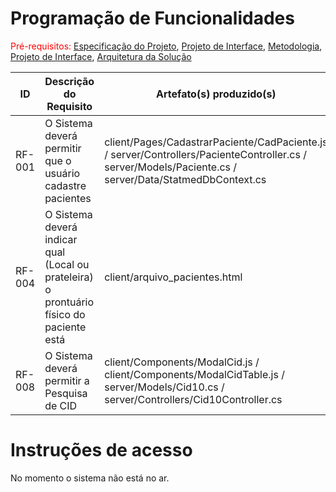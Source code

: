 # Programação de Funcionalidades

<span style="color:red">Pré-requisitos: <a href="2-Especificação do Projeto.md"> Especificação do Projeto</a></span>, <a href="3-Projeto de Interface.md"> Projeto de Interface</a>, <a href="4-Metodologia.md"> Metodologia</a>, <a href="3-Projeto de Interface.md"> Projeto de Interface</a>, <a href="5-Arquitetura da Solução.md"> Arquitetura da Solução</a>

|ID    | Descrição do Requisito  | Artefato(s) produzido(s) |
|------|-----------------------------------------|----|
|RF-001| O Sistema deverá permitir que o usuário cadastre pacientes | client/Pages/CadastrarPaciente/CadPaciente.js / server/Controllers/PacienteController.cs / server/Models/Paciente.cs / server/Data/StatmedDbContext.cs | 
|RF-004| O Sistema deverá indicar qual (Local ou prateleira) o prontuário físico do paciente está   | client/arquivo_pacientes.html |
|RF-008| O Sistema deverá permitir a Pesquisa de CID | client/Components/ModalCid.js / client/Components/ModalCidTable.js / server/Models/Cid10.cs / server/Controllers/Cid10Controller.cs |


# Instruções de acesso

No momento o sistema não está no ar.
